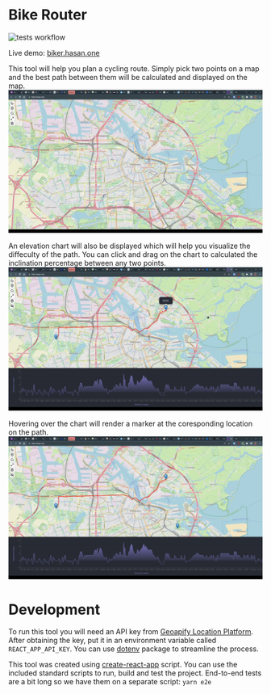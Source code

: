 # Bike Router

![tests workflow](https://github.com/hasan-aga/bike-router/actions/workflows/test.yml/badge.svg)


Live demo: [biker.hasan.one](https://biker.hasan.one/)

This tool will help you plan a cycling route. Simply pick two points on a map and the best path between them will be calculated and displayed on the map.
![example usecase](./assets/1.gif)

An elevation chart will also be displayed which will help you visualize the diffeculty of the path. You can click and drag on the chart to calculated the inclination percentage between any two points.
![example usecase](./assets/2.gif)

Hovering over the chart will render a marker at the coresponding location on the path.
![example usecase](./assets/3.gif)

# Development

To run this tool you will need an API key from [Geoapify Location Platform](https://www.geoapify.com/get-started-with-maps-api). After obtaining the key, put it in an environment variable called `REACT_APP_API_KEY`. You can use [dotenv](https://www.npmjs.com/package/dotenv) package to streamline the process.

This tool was created using [create-react-app](https://create-react-app.dev/) script. You can use the included standard scripts to run, build and test the project. End-to-end tests are a bit long so we have them on a separate script: `yarn e2e`
